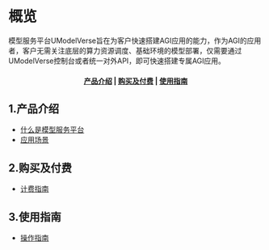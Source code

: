# 概览
模型服务平台UModelVerse旨在为客户快速搭建AGI应用的能力，作为AGI的应用者，客户无需关注底层的算力资源调度、基础环境的模型部署，仅需要通过UModelVerse控制台或者统一对外API，即可快速搭建专属AGI应用。


#### <center>[产品介绍](#1产品介绍)   |   [购买及付费](#2购买及付费)   |   [使用指南](#3使用指南)   

## 1.产品介绍

*  [什么是模型服务平台](/introduction.md)
*  [应用场景](/introduction.md)


## 2.购买及付费

* [计费指南](/price.md)


## 3.使用指南
* [操作指南](/introduction.md)


